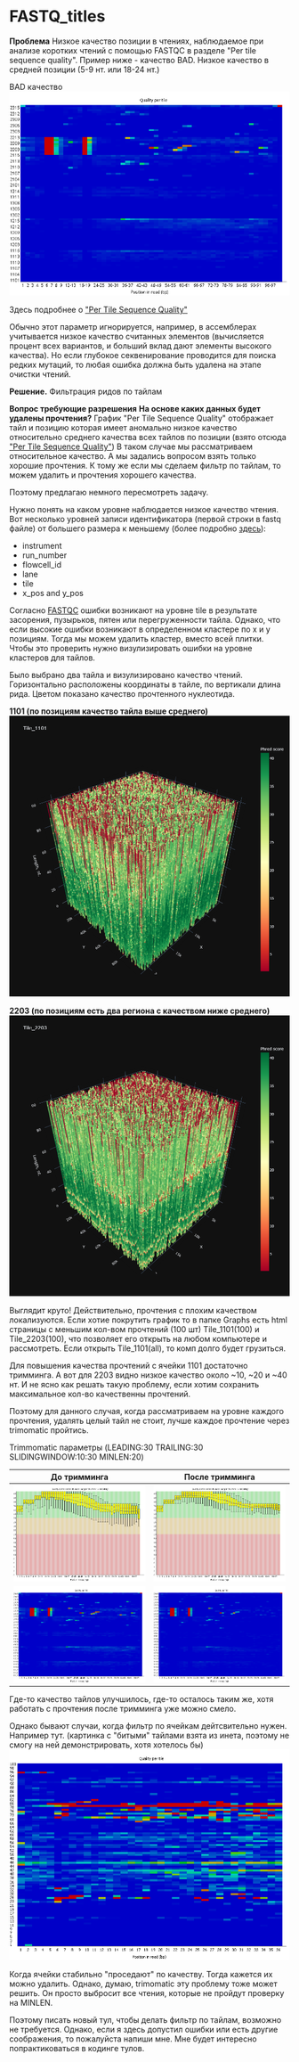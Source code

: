 # FASTQ_titles
**Проблема**
Низкое качество позиции в чтениях, наблюдаемое при анализе коротких чтений с помощью FASTQC в разделе "Per tile sequence quality". 
Пример ниже - качество BAD. Низкое качество в средней позиции (5-9 нт. или 18-24 нт.)

BAD качество
![](Figures/1.png)

Здесь подробнее о ["Per Tile Sequence Quality"]( https://www.bioinformatics.babraham.ac.uk/projects/fastqc/Help/3%20Analysis%20Modules/12%20Per%20Tile%20Sequence%20Quality.html) 

Обычно этот параметр игнорируется, например, в ассемблерах учитывается низкое качество считанных элементов (вычисляется процент всех вариантов, и больший вклад дают элементы высокого качества).  Но если глубокое секвенирование проводится для поиска редких мутаций, то любая ошибка должна быть удалена на этапе очистки чтений.

**Решение.** Фильтрация ридов по тайлам


**Вопрос требующие разрешения**
**На основе каких данных будет удалены прочтения?**
График "Per Tile Sequence Quality" отображает тайл и позицию которая имеет аномально низкое качество относительно среднего качества всех тайлов по позиции (взято отсюда ["Per Tile Sequence Quality"]( https://www.bioinformatics.babraham.ac.uk/projects/fastqc/Help/3%20Analysis%20Modules/12%20Per%20Tile%20Sequence%20Quality.html))
В таком случае мы рассматриваем относительное качество. А мы задались вопросом взять только хорошие прочтения. К тому же если мы сделаем фильтр по тайлам, то можем удалить и прочтения хорошего качества. 

Поэтому предлагаю немного пересмотреть задачу.

Нужно понять на каком уровне наблюдается низкое качество чтения. Вот несколько уровней записи идентификатора (первой строки в fastq файле) от большего размера к меньшему (более подробно [здесь](https://zjuwhw.github.io/2016/08/13/Illumina_sequencer.html)): 
* instrument 
* run_number 
* flowcell_id
* lane
* tile
* x_pos and y_pos

Согласно [FASTQC](https://www.bioinformatics.babraham.ac.uk/projects/fastqc/Help/3%20Analysis%20Modules/12%20Per%20Tile%20Sequence%20Quality.html) ошибки возникают на уровне tile в результате засорения, пузырьков, пятен или перегруженности тайла. Однако, что если высокие ошибки возникают в определенном кластере по x и y позициям. Тогда мы можем удалить кластер, вместо всей плитки. Чтобы это проверить нужно визулизировать ошибки на уровне кластеров для тайлов. 

Было выбрано два тайла и визулизировано качество чтений. Горизонтально расположены координаты в тайле, по вертикали длина рида. Цветом показано качество прочтенного нуклеотида. 

**1101 (по позициям качество тайла выше среднего)**
![image](Graphs/Tile_1101(all).png)

**2203 (по позициям есть два региона с качеством ниже среднего)**
![image](Graphs/Tile_2203(all).png)

Выглядит круто! Действительно, прочтения с плохим качеством локализуются. Если хотие покрутить график то в папке Graphs есть html страницы с меньшим кол-вом прочтений (100 шт) Tile_1101(100) и Tile_2203(100), что позволяет его открыть на любом компьютере и рассмотреть. Если открыть Tile_1101(all), то комп долго будет грузиться.

Для повышения качества прочтений с ячейки 1101 достаточно тримминга. А вот для 2203 видно низкое качество около ~10, ~20 и ~40 нт. И не ясно как решать такую проблему, если хотим сохранить максимальное кол-во качественны прочтений. 

Поэтому для данного случая, когда рассматриваем на уровне каждого прочтения, удалять целый тайл не стоит, лучше каждое прочтение через trimomatic пройтись.

Trimmomatic параметры (LEADING:30 TRAILING:30 SLIDINGWINDOW:10:30 MINLEN:20)

| До тримминга       | После тримминга    |
|--------------------|--------------------|
| ![](Figures/4.png) | ![](Figures/5.png) |
| ![](Figures/1.png) | ![](Figures/6.png) |

Где-то качество тайлов улучшилось, где-то осталось таким же, хотя работать с прочтения после тримминга уже можно смело. 

Однако бывают случаи, когда фильтр по ячейкам дейтсвительно нужен. Например тут. (картинка с "битыми" тайлами взята из инета, поэтому не смогу на ней демонстрировать, хотя хотелось бы)
![](Figures/2.png)

Когда ячейки стабильно "проседают" по качеству. Тогда кажется их можно удалить.
Однако, думаю, trimomatic эту проблему тоже может решить. Он просто выбросит все чтения, которые не пройдут проверку на MINLEN.

Поэтому писать новый тул, чтобы делать фильтр по тайлам, возможно не требуется. Однако, если я здесь допустил ошибки или есть другие соображения, то пожалуйста напиши мне. Мне будет интересно попрактиковаться в кодинге тулов.

